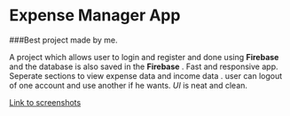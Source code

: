 # Expense Manager App
###Best project made by me.

A project which allows user to login and register and done using **Firebase** and the database is also saved in the **Firebase** . 
Fast and responsive app.
Seperate sections to view expense data and income data .
user can logout of one account and use another if he wants.
*UI* is neat and clean.

[Link to screenshots](https://github.com/developertaruncharan/BestExpenseManager/tree/master/screenshots)

